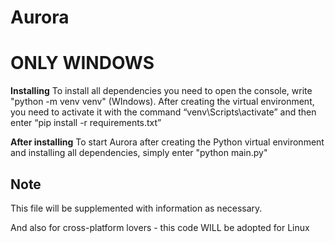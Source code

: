 # Aurora
# ONLY WINDOWS

**Installing**
To install all dependencies you need to open the console, write "python -m venv venv" (WIndows).
After creating the virtual environment, you need to activate it with the command “venv\Scripts\activate” and then enter “pip install -r requirements.txt”

**After installing**
To start Aurora after creating the Python virtual environment and installing all dependencies, simply enter "python main.py"

## Note
This file will be supplemented with information as necessary.

And also for cross-platform lovers - this code WILL be adopted for Linux